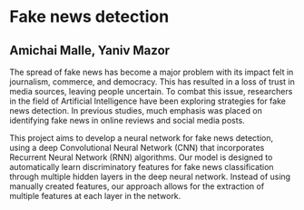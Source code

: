 # Fake news detection 

 ## Amichai Malle, Yaniv Mazor
 
The spread of fake news has become a major problem with its impact felt in journalism, commerce, and democracy. This has resulted in a loss of trust in media sources, leaving people uncertain. To combat this issue, researchers in the field of Artificial Intelligence have been exploring strategies for fake news detection. In previous studies, much emphasis was placed on identifying fake news in online reviews and social media posts.

This project aims to develop a neural network for fake news detection, using a deep Convolutional Neural Network (CNN) that incorporates Recurrent Neural Network (RNN) algorithms. Our model is designed to automatically learn discriminatory features for fake news classification through multiple hidden layers in the deep neural network. Instead of using manually created features, our approach allows for the extraction of multiple features at each layer in the network.
